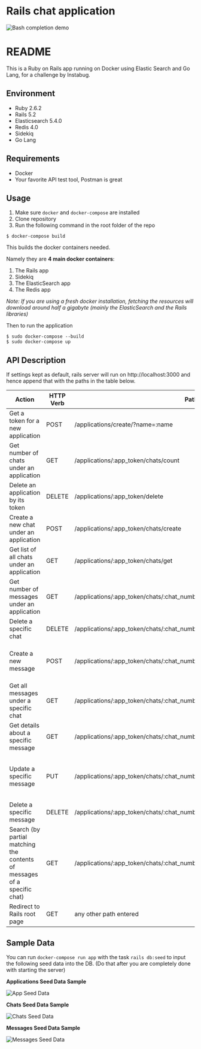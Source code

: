 # Rails chat application

![Bash completion demo](https://iridakos.com/assets/images/posts/rails-chat-tutorial/rails-chat-tutorial.gif)


# README

This is a Ruby on Rails app running on Docker using Elastic Search and Go Lang, for a challenge by Instabug.

## Environment

* Ruby 2.6.2
* Rails 5.2
* Elasticsearch 5.4.0
* Redis 4.0
* Sidekiq
* Go Lang

## Requirements

* Docker
* Your favorite API test tool, Postman is great

## Usage

1. Make sure ```docker``` and ```docker-compose``` are installed
2. Clone repository
3. Run the following command in the root folder of the repo

```
$ docker-compose build
```

This builds the docker containers needed.

Namely they are **4 main docker containers**:

1. The Rails app
2. Sidekiq
3. The ElasticSearch app
4. The Redis app

*Note: If you are using a fresh docker installation, fetching the resources will download around half a gigabyte (mainly the ElasticSearch and the Rails libraries)*

Then to run the application

```
$ sudo docker-compose --build
$ sudo docker-compose up
```

## API Description

If settings kept as default, rails server will run on http://localhost:3000 and hence append that with the paths in the table below.

| Action                                                                   | HTTP Verb | Path                                                                        | Parameters                                                                        | Response                                                |
|--------------------------------------------------------------------------|-----------|-----------------------------------------------------------------------------|-----------------------------------------------------------------------------------|---------------------------------------------------------|
| Get a token for a new application                                        | POST      | /applications/create/?name=:name                                            | :name                                                                             | {:token, :name,:created_at}                             |
| Get number of chats under an application                                 | GET       | /applications/:app_token/chats/count                                        | :app_token                                                                        | {:chats_count}                                          |
| Delete an application by its token                                       | DELETE    | /applications/:app_token/delete                                             | :app_token                                                                        | Status message about action completion/fail             |
| Create a new chat under an application                                   | POST      | /applications/:app_token/chats/create                                       | :app_token                                                                        | {:chat_number, :created_at}                             |
| Get list of all chats under an application                               | GET       | /applications/:app_token/chats/get                                          | :app_token                                                                        | [{:chat_number, :created_at}]                           |
| Get number of messages under an application                              | GET       | /applications/:app_token/chats/:chat_number/messages/count                  | :app_token, :chat_number                                                          | {:messages_count}                                       |
| Delete a specific chat                                                   | DELETE    | /applications/:app_token/chats/:chat_number/delete                          | :app_token, :chat_number                                                          | Status message about action completion/fail             |
| Create a new message                                                     | POST      | /applications/:app_token/chats/:chat_number/messages/create                 | :app_token, :chat_number, AND :content of message in body of POST                 | {:message_number, :content, :created_at, :updated_at}   |
| Get all messages under a specific chat                                   | GET       | /applications/:app_token/chats/:chat_number/messages/get                    | :app_token, :chat_number                                                          | [{:message_number, :content, :created_at, :updated_at}] |
| Get details about a specific message                                     | GET       | /applications/:app_token/chats/:chat_number/messages/:message_number/get    | :app_token, :chat_number, :message_number                                         | {:message_number, :content, :created_at, :updated_at}   |
| Update a specific message                                                | PUT       | /applications/:app_token/chats/:chat_number/messages/:message_number/update | :app_token, :chat_number, :message_number, AND :content of message in body of PUT | {:message_number, :content, :created_at, :updated_at}   |
| Delete a specific message                                                | DELETE    | /applications/:app_token/chats/:chat_number/messages/:message_number/delete | :app_token, :chat_number, :message_number                                         | Status message about action completion/fail             |
| Search (by partial matching the contents of messages of a specific chat) | GET       | /applications/:app_token/chats/:chat_number/search/?query=:query            | :app_token, :chat_number, :query                                                          | {"results":[{:message_number, :content}]}                 |
| Redirect to Rails root page                                              | GET       | any other path entered                                                      | -                                                                                 | -                                                       |

## Sample Data

You can run ```docker-compose run app``` with the task ```rails db:seed``` to input the following seed data into the DB. (Do that after you are completely done with starting the server)

**Applications Seed Data Sample**

![App Seed Data](./sample_data/app_seed.JPG)

**Chats Seed Data Sample**

![Chats Seed Data](./sample_data/chat_seed.JPG)

**Messages Seed Data Sample**

![Messages Seed Data](./sample_data/message_seed.JPG)



